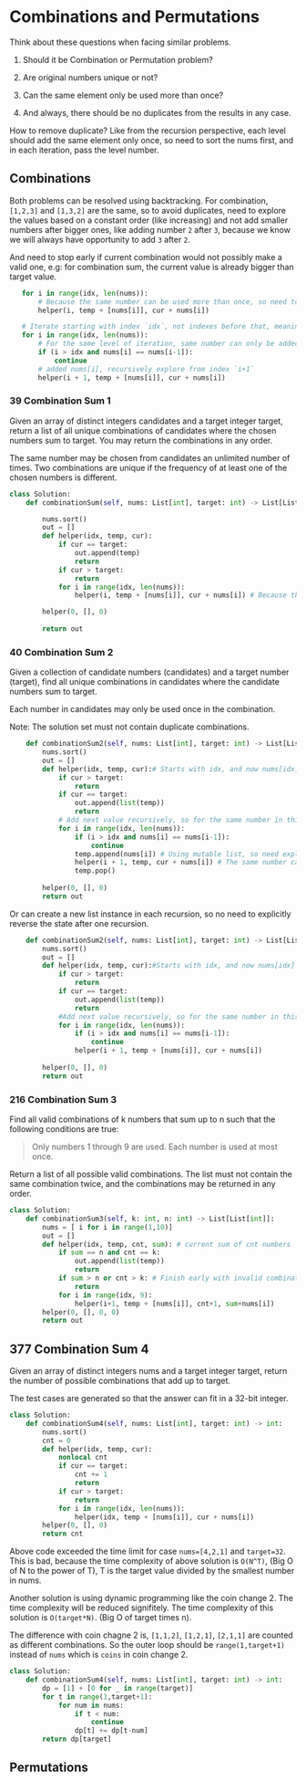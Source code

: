 # Combinations and Permutations

Think about these questions when facing similar problems.

1. Should it be Combination or Permutation problem?

2. Are original numbers unique or not?

3. Can the same element only be used more than once?

4. And always, there should be no duplicates from the results in any case.

How to remove duplicate? Like from the recursion perspective, each level should add the same element only once, so need to sort the nums first, and in each iteration, pass the level number.

## Combinations

Both problems can be resolved using backtracking. For combination, `[1,2,3]` and `[1,3,2]` are the same, so to avoid duplicates, need to explore the values based on a constant order (like increasing) and not add smaller numbers after bigger ones, like adding number `2` after `3`, because we know we will always have opportunity to add `3` after `2`.

And need to stop early if current combination would not possibly make a valid one, e.g: for combination sum, the current value is already bigger than target value.

```python
   for i in range(idx, len(nums)):
       # Because the same number can be used more than once, so need to recursively explore on next level starting with the same index i. 
       helper(i, temp + [nums[i]], cur + nums[i])
```

```python
   # Iterate starting with index `idx`, not indexes before that, meaning will not add smaller numbers before `idx`.
   for i in range(idx, len(nums)):
       # For the same level of iteration, same number can only be added once, otherwise there will be duplicates. e.g., `[1,1,1,1,3,4]`, when `idx = 0`, will skip the second, third, forth `1` on this level.
       if (i > idx and nums[i] == nums[i-1]):
           continue
       # added nums[i], recursively explore from index `i+1`
       helper(i + 1, temp + [nums[i]], cur + nums[i])
```

### 39 Combination Sum 1

Given an array of distinct integers candidates and a target integer target, return a list of all unique combinations of candidates where the chosen numbers sum to target. You may return the combinations in any order.

The same number may be chosen from candidates an unlimited number of times. Two combinations are unique if the frequency of at least one of the chosen numbers is different.

```python
class Solution:
    def combinationSum(self, nums: List[int], target: int) -> List[List[int]]:

        nums.sort()
        out = []
        def helper(idx, temp, cur):
            if cur == target:
                out.append(temp)
                return
            if cur > target:
                return
            for i in range(idx, len(nums)):
                helper(i, temp + [nums[i]], cur + nums[i]) # Because the same number can be used more than once, so need to recursively explore on next level starting with the same index i. 

        helper(0, [], 0)
            
        return out
```

### 40 Combination Sum 2

Given a collection of candidate numbers (candidates) and a target number (target), find all unique combinations in candidates where the candidate numbers sum to target.

Each number in candidates may only be used once in the combination.

Note: The solution set must not contain duplicate combinations.

```python
    def combinationSum2(self, nums: List[int], target: int) -> List[List[int]]:
        nums.sort()
        out = []
        def helper(idx, temp, cur):# Starts with idx, and now nums[idx] is not in temp yet
            if cur > target:
                return
            if cur == target:
                out.append(list(temp))
                return
            # Add next value recursively, so for the same number in this level, only add it once.
            for i in range(idx, len(nums)):
                if (i > idx and nums[i] == nums[i-1]):
                    continue
                temp.append(nums[i]) # Using mutable list, so need explicit reversion after the recursive call
                helper(i + 1, temp, cur + nums[i]) # The same number can only used once
                temp.pop()
        
        helper(0, [], 0)
        return out
```

Or can create a new list instance in each recursion, so no need to explicitly reverse the state after one recursion.

```python
    def combinationSum2(self, nums: List[int], target: int) -> List[List[int]]:
        nums.sort()
        out = []
        def helper(idx, temp, cur):#Starts with idx, and now nums[idx] is not in temp yet
            if cur > target:
                return
            if cur == target:
                out.append(list(temp))
                return
            #Add next value recursively, so for the same number in this level, only add it once.
            for i in range(idx, len(nums)):
                if (i > idx and nums[i] == nums[i-1]):
                    continue
                helper(i + 1, temp + [nums[i]], cur + nums[i])
        
        helper(0, [], 0)
        return out
 ```

### 216 Combination Sum 3

Find all valid combinations of k numbers that sum up to n such that the following conditions are true:

>Only numbers 1 through 9 are used.
>Each number is used at most once.

Return a list of all possible valid combinations. The list must not contain the same combination twice, and the combinations may be returned in any order.

```python
class Solution:
    def combinationSum3(self, k: int, n: int) -> List[List[int]]:
        nums = [ i for i in range(1,10)]
        out = []
        def helper(idx, temp, cnt, sum): # current sum of cnt numbers
            if sum == n and cnt == k:
                out.append(list(temp))
                return
            if sum > n or cnt > k: # Finish early with invalid combinations
                return
            for i in range(idx, 9):
                helper(i+1, temp + [nums[i]], cnt+1, sum+nums[i])
        helper(0, [], 0, 0)
        return out
```

## 377 Combination Sum 4

Given an array of distinct integers nums and a target integer target, return the number of possible combinations that add up to target.

The test cases are generated so that the answer can fit in a 32-bit integer.

```python
class Solution:
    def combinationSum4(self, nums: List[int], target: int) -> int:
        nums.sort()
        cnt = 0
        def helper(idx, temp, cur):
            nonlocal cnt
            if cur == target:
                cnt += 1
                return
            if cur > target:
                return
            for i in range(idx, len(nums)):
                helper(idx, temp + [nums[i]], cur + nums[i])
        helper(0, [], 0)
        return cnt
```

Above code exceeded the time limit for case `nums=[4,2,1]` and `target=32`. This is bad, because the time complexity of above solution is `O(N^T)`, (Big O of N to the power of T), T is the target value divided by the smallest number in nums.

Another solution is using dynamic programming like the coin change 2. The time complexity will be reduced signifitely. The time complexity of this solution is `O(target*N)`. (Big O of target times n).

The difference with coin chagne 2 is, `[1,1,2]`, `[1,2,1]`, `[2,1,1]` are counted as different combinations. So the outer loop should be `range(1,target+1)` instead of `nums` which is `coins` in coin change 2.

```python
class Solution:
    def combinationSum4(self, nums: List[int], target: int) -> int:
        dp = [1] + [0 for _ in range(target)]
        for t in range(1,target+1):
            for num in nums:
                if t < num:
                    continue
                dp[t] += dp[t-num]
        return dp[target]
```


## Permutations
